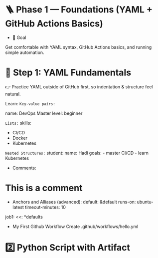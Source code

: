 # 🪜 Phase 1 — Foundations (YAML + GitHub Actions Basics)
* 🎯 Goal

Get comfortable with YAML syntax, GitHub Actions basics, and running simple automation.

# 📌 Step 1: YAML Fundamentals
👉 Practice YAML outside of GitHub first, so indentation & structure feel natural.

Learn: 
`Key-value pairs:`

name: DevOps Master
level: beginner

`Lists:`
skills:
  - CI/CD
  - Docker
  - Kubernetes 

`Nested Structures:`
student:
  name: Hadi
  goals: 
    - master CI/CD
    - learn Kubernetes

- Comments:
# This is a comment
- Anchors and Alliases (advanced):
default: &default
  runs-on: ubuntu-latest
  timeout-minutes: 10

job1:
  <<: *defaults

* My First Github Workflow
Create .github/workflows/hello.yml


# 2️⃣ Python Script with Artifact
<!-- Have a Python script generate.py: -->
